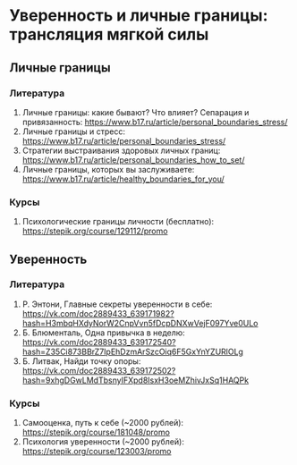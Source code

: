 # Уверенность и личные границы: трансляция мягкой силы

## Личные границы

### Литература
1. Личные границы: какие бывают? Что влияет? Сепарация и привязанность: https://www.b17.ru/article/personal_boundaries_stress/
2. Личные границы и стресс: https://www.b17.ru/article/personal_boundaries_stress/
3. Стратегии выстраивания здоровых личных границ: https://www.b17.ru/article/personal_boundaries_how_to_set/
4. Личные границы, которых вы заслуживаете: https://www.b17.ru/article/healthy_boundaries_for_you/

### Курсы
1. Психологические границы личности (бесплатно): https://stepik.org/course/129112/promo

## Уверенность

### Литература
1. Р. Энтони, Главные секреты уверенности в себе: https://vk.com/doc2889433_639171982?hash=H3mbqHXdyNorW2CnpVvn5fDcpDNXwVejF097Yve0ULo
2. Б. Блюменталь, Одна привычка в неделю: https://vk.com/doc2889433_639172540?hash=Z35Ci873BBrZ7IpEhDzmArSzcOiq6F5GxYnYZURlOLg
3. Б. Литвак, Найди точку опоры: https://vk.com/doc2889433_639172502?hash=9xhgDGwLMdTbsnyIFXpd8IsxH3oeMZhivJxSq1HAQPk

### Курсы
1. Самооценка, путь к себе (~2000 рублей): https://stepik.org/course/181048/promo
2. Психология уверенности (~2000 рублей): https://stepik.org/course/123003/promo
